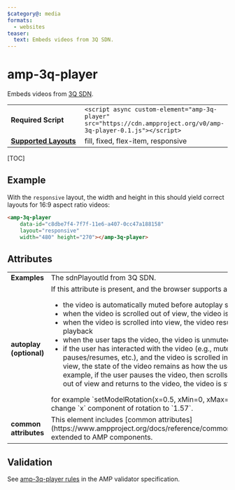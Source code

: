 ```yaml
---
$category@: media
formats:
  - websites
teaser:
  text: Embeds videos from 3Q SDN.
---
```

<!---
Copyright 2017 The AMP HTML Authors. All Rights Reserved.

Licensed under the Apache License, Version 2.0 (the "License");
you may not use this file except in compliance with the License.
You may obtain a copy of the License at

      http://www.apache.org/licenses/LICENSE-2.0

Unless required by applicable law or agreed to in writing, software
distributed under the License is distributed on an "AS-IS" BASIS,
WITHOUT WARRANTIES OR CONDITIONS OF ANY KIND, either express or implied.
See the License for the specific language governing permissions and
limitations under the License.
-->

# amp-3q-player
Embeds videos from <a href="https://www.3qsdn.com/en/">3Q SDN</a>.
<table>
  <tr>
    <td width="40%"><strong>Required Script</strong></td>
    <td><code>&lt;script async custom-element="amp-3q-player" src="https://cdn.ampproject.org/v0/amp-3q-player-0.1.js">&lt;/script></code></td>
  </tr>
  <tr>
    <td class="col-fourty"><strong><a href="https://www.ampproject.org/docs/guides/responsive/control_layout.html">Supported Layouts</a></strong></td>
    <td>fill, fixed, flex-item, responsive</td>
  </tr>
</table>

[TOC]

## Example

With the `responsive` layout, the width and height in this should yield correct layouts for 16:9 aspect ratio videos:

```html
<amp-3q-player
    data-id="c8dbe7f4-7f7f-11e6-a407-0cc47a188158"
    layout="responsive"
    width="480" height="270"></amp-3q-player>
```

## Attributes

<table class="ad-m-table-listing">
  <tr>
    <td width="40%"><strong><strong>Examples</strong></td>
    <td>The sdnPlayoutId from 3Q SDN.</td>
  </tr>
  <tr>
    <td width="40%"><strong>autoplay (optional)</strong></td>
    <td >If this attribute is present, and the browser supports autoplay:
      <ul>
        <li>the video is automatically muted before autoplay starts</li>
        <li>when the video is scrolled out of view, the video is paused</li>
        <li>when the video is scrolled into view, the video resumes playback</li>
        <li>when the user taps the video, the video is unmuted</li>
        <li>if the user has interacted with the video (e.g., mutes/unmutes, pauses/resumes, etc.), and the video is scrolled in or out of view, the state of the video remains as how the user left it.  For example, if the user pauses the video, then scrolls the video out of view and returns to the video, the video is still paused.</li>
      </ul>
    for example `setModelRotation(x=0.5, xMin=0, xMax=3.14)` will change `x` component of rotation to `1.57`.</td>
  </tr>
  <tr>
    <td width="40%"><strong><strong>common attributes</strong></td>
    <td>This element includes [common attributes](https://www.ampproject.org/docs/reference/common_attributes) extended to AMP components.</td>
  </tr>
</table>

## Validation

See [amp-3q-player rules](https://github.com/ampproject/amphtml/blob/master/extensions/amp-3q-player/validator-amp-3q-player.protoascii) in the AMP validator specification.
